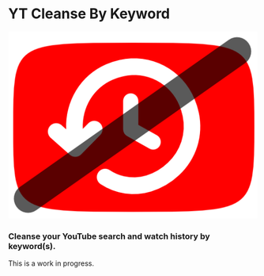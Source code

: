 # YT Cleanse By Keyword

![logo](assets/ytcbkPresentable.png)

### Cleanse your YouTube search and watch history by keyword(s).

This is a work in progress.
